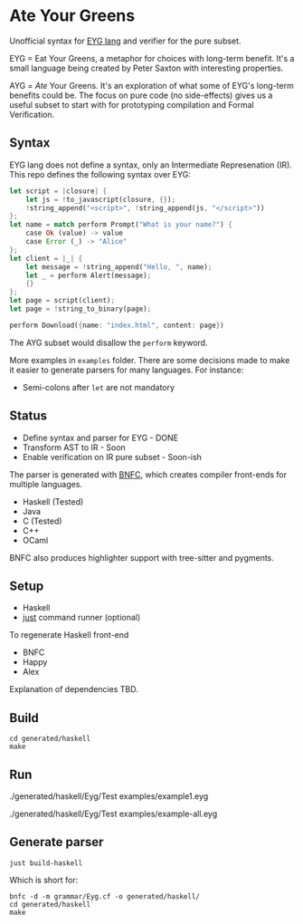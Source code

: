 # Ate Your Greens

Unofficial syntax for [EYG lang](https://github.com/CrowdHailer/eyg-lang) and verifier for the pure subset.

EYG = Eat Your Greens, a metaphor for choices with long-term benefit. It's a small language being created by Peter Saxton with interesting properties.

AYG = *Ate* Your Greens. It's an exploration of what some of EYG's long-term benefits could be. The focus on pure code (no side-effects) gives us a useful subset to start with for prototyping compilation and Formal Verification.

## Syntax

EYG lang does not define a syntax, only an Intermediate Represenation (IR). This repo defines the following syntax over EYG: 

```rust
let script = |closure| {
    let js = !to_javascript(closure, {});
    !string_append("<script>", !string_append(js, "</script>"))
};
let name = match perform Prompt("What is your name?") {
    case Ok (value) -> value
    case Error (_) -> "Alice"
};
let client = |_| {
    let message = !string_append("Hello, ", name);
    let _ = perform Alert(message);
    {}
};
let page = script(client);
let page = !string_to_binary(page);

perform Download({name: "index.html", content: page})
```

The AYG subset would disallow the `perform` keyword.

More examples in `examples` folder. There are some decisions made to make it easier to generate parsers for many languages. For instance:

* Semi-colons after `let` are not mandatory

## Status

* Define syntax and parser for EYG - DONE
* Transform AST to IR - Soon
* Enable verification on IR pure subset - Soon-ish

The parser is generated with [BNFC](https://github.com/BNFC/bnfc), which creates compiler front-ends for multiple languages.

* Haskell (Tested)
* Java
* C (Tested)
* C++
* OCaml

BNFC also produces highlighter support with tree-sitter and pygments.

## Setup

* Haskell
* [just](https://just.systems/) command runner (optional)

To regenerate Haskell front-end

* BNFC
* Happy
* Alex

Explanation of dependencies TBD.

## Build

```
cd generated/haskell
make
```

## Run

./generated/haskell/Eyg/Test examples/example1.eyg 

./generated/haskell/Eyg/Test examples/example-all.eyg 

## Generate parser

```
just build-haskell
```

Which is short for:

```
bnfc -d -m grammar/Eyg.cf -o generated/haskell/
cd generated/haskell
make
```
